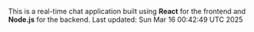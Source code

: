 This is a real-time chat application built using **React** for the frontend and **Node.js** for the backend.
Last updated: Sun Mar 16 00:42:49 UTC 2025
